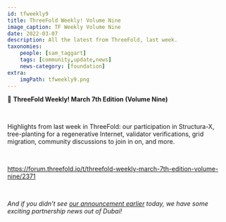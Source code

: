 ```yaml
---
id: tfweekly9
title: ThreeFold Weekly! Volume Nine
image_caption: TF Weekly Volume Nine
date: 2022-03-07
description: All the latest from ThreeFold, last week.
taxonomies:
    people: [sam_taggart]
    tags: [community,update,news]
    news-category: [foundation]
extra:
    imgPath: tfweekly9.png
---
```


📰 **ThreeFold Weekly! March 7th Edition (Volume Nine)**

<br/>

Highlights from last week in ThreeFold: our participation in Structura-X, tree-planting for a regenerative Internet, validator verifications, grid migration, community discussions to join in on, and more.

<br/>

https://forum.threefold.io/t/threefold-weekly-march-7th-edition-volume-nine/2371

<br/>

*And if you didn’t see [our announcement earlier](https://threefold.io/news/post/paradise_hills/) today, we have some exciting partnership news out of Dubai!*